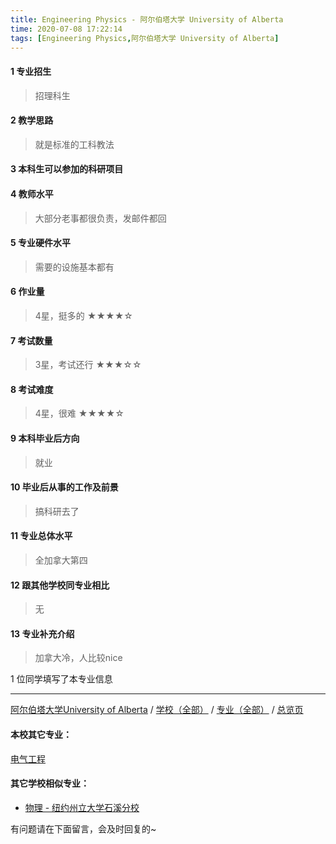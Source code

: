 ```yaml
---
title: Engineering Physics - 阿尔伯塔大学 University of Alberta
time: 2020-07-08 17:22:14
tags: [Engineering Physics,阿尔伯塔大学 University of Alberta]
---
```

#### 1 专业招生
> 招理科生  


#### 2 教学思路
> 就是标准的工科教法


#### 3 本科生可以参加的科研项目
>  


#### 4 教师水平
> 大部分老事都很负责，发邮件都回


#### 5 专业硬件水平
> 需要的设施基本都有


#### 6 作业量
> 4星，挺多的
★★★★☆


#### 7 考试数量
>3星，考试还行
★★★☆☆


#### 8 考试难度
> 4星，很难
★★★★☆


#### 9 本科毕业后方向
> 就业


#### 10 毕业后从事的工作及前景
> 搞科研去了


#### 11 专业总体水平
> 全加拿大第四


#### 12 跟其他学校同专业相比
> 无


#### 13 专业补充介绍
> 加拿大冷，人比较nice

1 位同学填写了本专业信息
***
[阿尔伯塔大学University of Alberta](http://www.jianshu.com/p/a7200d06b3d7) / [学校（全部）](http://www.jianshu.com/p/3efa6bcca419) / [专业（全部）](http://www.jianshu.com/p/2d4c6d3552c2) / [总览页](http://www.jianshu.com/p/445daeb4fa00) 
#### 本校其它专业：
[电气工程](http://www.jianshu.com/p/ac3b3c12d22e)
#### 其它学校相似专业：
- [物理 - 纽约州立大学石溪分校](http://www.jianshu.com/p/ec8e51be9c77) 


有问题请在下面留言，会及时回复的~
